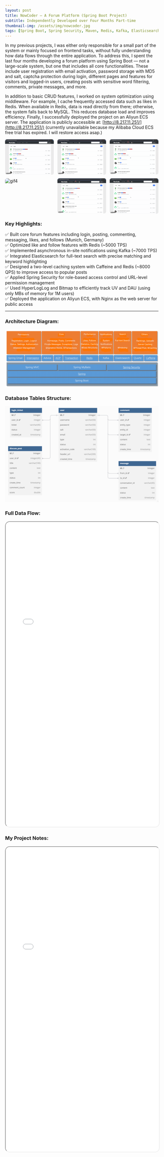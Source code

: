 ```yaml
---
layout: post
title: NowCoder — A Forum Platform (Spring Boot Project)
subtitle: Independently Developed over Four Months Part-time
thumbnail-img: /assets/img/nowcoder.jpg
tags: [Spring Boot, Spring Security, Maven, Redis, Kafka, Elasticsearch, MySQL, Thymeleaf, kaptcha, Spring Email, Quartz, Caffeine, Spring Boot Actuator, independent developer, fullstack, web development]
---
```


In my previous projects, I was either only responsible for a small part of the system or mainly focused on frontend tasks, without fully understanding how data flows through the entire application. To address this, I spent the last four months developing a forum platform using Spring Boot — not a large-scale system, but one that includes all core functionalities. These include user registration with email activation, password storage with MD5 and salt, captcha protection during login, different pages and features for visitors and logged-in users, creating posts with sensitive word filtering, comments, private messages, and more.

In addition to basic CRUD features, I worked on system optimization using middleware. For example, I cache frequently accessed data such as likes in Redis. When available in Redis, data is read directly from there; otherwise, the system falls back to MySQL. This reduces database load and improves efficiency. Finally, I successfully deployed the project on an Aliyun ECS server. The application is publicly accessible at: [http://8.217.11.251/](http://8.217.11.251/) (currently unavailable because my Alibaba Cloud ECS free trial has expired. I will restore access asap.)

<!-- GIF grid: 2 rows x 3 columns -->
<div style="max-width:900px;margin:0 auto;">
  <div style="display:grid;grid-template-columns:repeat(3,1fr);gap:12px;">
    <img src="/assets/img/1_sign-in.gif" alt="gif1" style="width:100%;height:auto;border-radius:6px;">
    <img src="/assets/img/2_profile.gif" alt="gif2" style="width:100%;height:auto;border-radius:6px;">
    <img src="/assets/img/3_post.gif" alt="gif3" style="width:100%;height:auto;border-radius:6px;">
    <img src="/assets/img/4_likecommentreply.gif" alt="gif4" style="width:100%;height:auto;border-radius:6px;">
    <img src="/assets/img/5_messages.gif" alt="gif5" style="width:100%;height:auto;border-radius:6px;">
    <img src="/assets/img/6_search.gif" alt="gif6" style="width:100%;height:auto;border-radius:6px;">
  </div>
</div>


### Key Highlights:

✅ Built core forum features including login, posting, commenting, messaging, likes, and follows (Munich, Germany)  
✅ Optimized like and follow features with Redis (~5000 TPS)  
✅ Implemented asynchronous in-site notifications using Kafka (~7000 TPS)  
✅ Integrated Elasticsearch for full-text search with precise matching and keyword highlighting  
✅ Designed a two-level caching system with Caffeine and Redis (~8000 QPS) to improve access to popular posts  
✅ Applied Spring Security for role-based access control and URL-level permission management  
✅ Used HyperLogLog and Bitmap to efficiently track UV and DAU (using only MBs of memory for 1M users)  
✅ Deployed the application on Aliyun ECS, with Nginx as the web server for public access  

---

### Architecture Diagram:
![architecture](/assets/img/nowcoder-structure.jpg)


### Database Tables Structure:
![Tables in MySQL Database](/assets/img/db.jpg)


### Full Data Flow:
<iframe 
  src="/assets/pdf/nowcoder-Datenfluss.pdf" 
  width="100%" 
  height="1000px" 
  style="border-radius: 15px;">
</iframe>


### My Project Notes:
<iframe 
  src="/assets/pdf/nowcoder-Note2.0.pdf" 
  width="100%" 
  height="1000px" 
  style="border-radius: 15px;">
</iframe>
